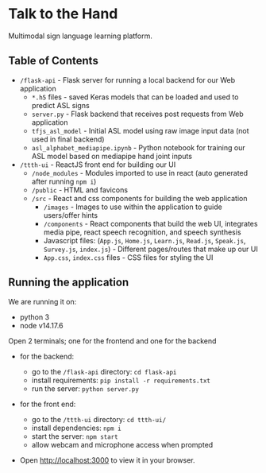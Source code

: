 # Talk to the Hand
Multimodal sign language learning platform.

## Table of Contents
- `/flask-api` - Flask server for running a local backend for our Web application
  - `*.h5` files - saved Keras models that can be loaded and used to predict ASL signs
  - `server.py` - Flask backend that receives post requests from Web application
  - `tfjs_asl_model` - Initial ASL model using raw image input data (not used in final backend)
  - `asl_alphabet_mediapipe.ipynb` - Python notebook for training our ASL model based on mediapipe hand joint inputs
- `/ttth-ui` - ReactJS front end for building our UI
  - `/node_modules` - Modules imported to use in react (auto generated after running `npm i`)
  - `/public` - HTML and favicons
  - `/src` - React and css components for building the web application
    - `/images` - Images to use within the application to guide users/offer hints
    - `/components` - React components that build the web UI, integrates media pipe, react speech recognition, and speech synthesis 
    - Javascript files: (`App.js`, `Home.js`, `Learn.js`, `Read.js`, `Speak.js`, `Survey.js`, `index.js`) - Different pages/routes that make up our UI
    - `App.css`, `index.css` files - CSS files for styling the UI


## Running the application
We are running it on:
- python 3
- node v14.17.6

Open 2 terminals; one for the frontend and one for the backend
- for the backend:
  - go to the `/flask-api` directory: `cd flask-api`
  - install requirements: `pip install -r requirements.txt`
  - run the server: `python server.py`

- for the front end:
  - go to the `/ttth-ui` directory: `cd ttth-ui/`
  - install dependencies: `npm i`
  - start the server: `npm start`
  - allow webcam and microphone access when prompted
- Open [http://localhost:3000](http://localhost:3000) to view it in your browser.


